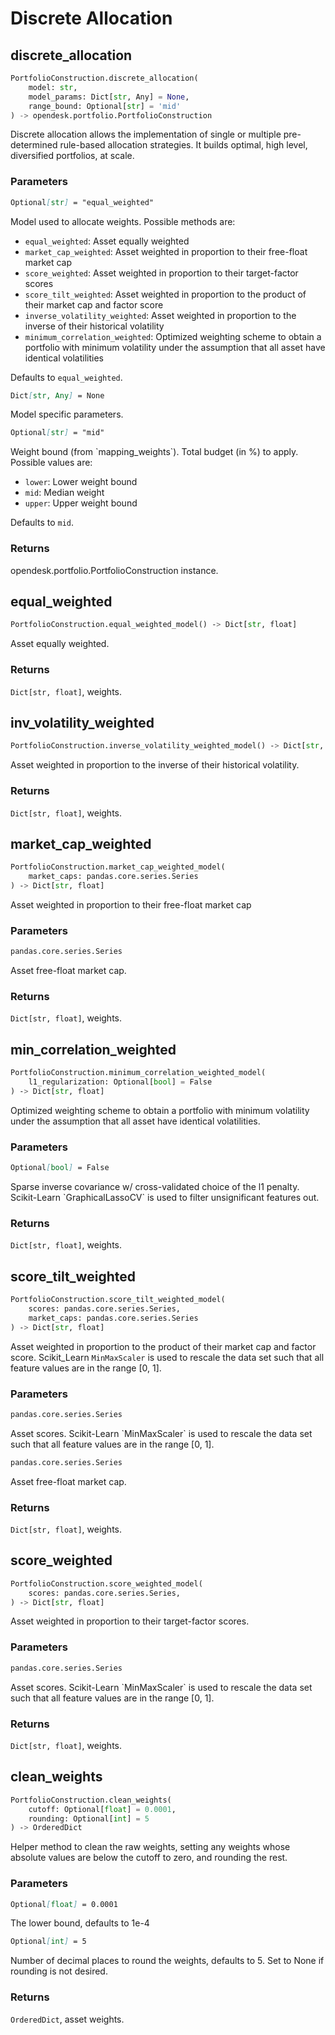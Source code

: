 # Discrete Allocation

## discrete_allocation

```python
PortfolioConstruction.discrete_allocation(
    model: str,
    model_params: Dict[str, Any] = None,
    range_bound: Optional[str] = 'mid'
) -> opendesk.portfolio.PortfolioConstruction
```

Discrete allocation allows the implementation of single or multiple pre-determined rule-based allocation strategies. It builds optimal, high level, diversified portfolios, at scale.

### Parameters

``` markdown title="model"
Optional[str] = "equal_weighted"
```
<div class="result" markdown>
Model used to allocate weights. Possible methods are:

* `equal_weighted`: Asset equally weighted
* `market_cap_weighted`: Asset weighted in proportion to their free-float market cap
* `score_weighted`: Asset weighted in proportion to their target-factor scores
* `score_tilt_weighted`: Asset weighted in proportion to the product of their market cap and factor score
* `inverse_volatility_weighted`: Asset weighted in proportion to the inverse of their historical volatility
* `minimum_correlation_weighted`: Optimized weighting scheme to obtain a portfolio with minimum volatility under the assumption that all asset have identical volatilities

Defaults to `equal_weighted`.
</div>

``` markdown title="model_params"
Dict[str, Any] = None
```
<div class="result" markdown>
Model specific parameters.
</div>

``` markdown title="range_bound"
Optional[str] = "mid"
```
<div class="result" markdown>
Weight bound (from `mapping_weights`). Total budget (in %) to apply. Possible values are:

* `lower`: Lower weight bound
* `mid`: Median weight
* `upper`: Upper weight bound

Defaults to `mid`.
</div>

### Returns

opendesk.portfolio.PortfolioConstruction instance.

## equal_weighted

```python
PortfolioConstruction.equal_weighted_model() ‑> Dict[str, float]
```

Asset equally weighted.

### Returns

`Dict[str, float]`, weights.

## inv_volatility_weighted

```python
PortfolioConstruction.inverse_volatility_weighted_model() ‑> Dict[str, float]
```

Asset weighted in proportion to the inverse of their historical volatility.

### Returns

`Dict[str, float]`, weights.

## market_cap_weighted

```python
PortfolioConstruction.market_cap_weighted_model(
    market_caps: pandas.core.series.Series
) ‑> Dict[str, float]
```

Asset weighted in proportion to their free-float market cap

### Parameters

``` markdown title="market_caps"
pandas.core.series.Series
```
<div class="result" markdown>
Asset free-float market cap.
</div>

### Returns

`Dict[str, float]`, weights.

## min_correlation_weighted

```python
PortfolioConstruction.minimum_correlation_weighted_model(
    l1_regularization: Optional[bool] = False
) ‑> Dict[str, float]
```

Optimized weighting scheme to obtain a portfolio with minimum volatility under the assumption that all asset have identical volatilities.

### Parameters

``` markdown title="l1_regularization"
Optional[bool] = False
```
<div class="result" markdown>
Sparse inverse covariance w/ cross-validated choice of the l1 penalty. Scikit-Learn `GraphicalLassoCV` is used to filter unsignificant features out.
</div>

### Returns

`Dict[str, float]`, weights.

## score_tilt_weighted

```python
PortfolioConstruction.score_tilt_weighted_model(
    scores: pandas.core.series.Series, 
    market_caps: pandas.core.series.Series
) ‑> Dict[str, float]
```

Asset weighted in proportion to the product of their market cap and factor score. Scikit_Learn `MinMaxScaler` is used to rescale the data set such that all feature values are in the range [0, 1].

### Parameters

``` markdown title="scores"
pandas.core.series.Series
```
<div class="result" markdown>
Asset scores. Scikit-Learn `MinMaxScaler` is used to rescale the data set such that all feature values are in the range [0, 1].
</div>

``` markdown title="market_caps"
pandas.core.series.Series
```
<div class="result" markdown>
Asset free-float market cap.
</div>

### Returns

`Dict[str, float]`, weights.

## score_weighted

```python
PortfolioConstruction.score_weighted_model(
    scores: pandas.core.series.Series, 
) ‑> Dict[str, float]
```
Asset weighted in proportion to their target-factor scores.

### Parameters

``` markdown title="scores"
pandas.core.series.Series
```
<div class="result" markdown>
Asset scores. Scikit-Learn `MinMaxScaler` is used to rescale the data set such that all feature values are in the range [0, 1].
</div>

### Returns

`Dict[str, float]`, weights.

## clean_weights

```python
PortfolioConstruction.clean_weights(
    cutoff: Optional[float] = 0.0001, 
    rounding: Optional[int] = 5
) ‑> OrderedDict
```

Helper method to clean the raw weights, setting any weights whose absolute values are below the cutoff to zero, and rounding the rest.

### Parameters

``` markdown title="cutoff"
Optional[float] = 0.0001
```
<div class="result" markdown>
The lower bound, defaults to 1e-4
</div>

``` markdown title="rounding"
Optional[int] = 5
```
<div class="result" markdown>
Number of decimal places to round the weights, defaults to 5. Set to None if rounding is not desired.
</div>

### Returns

`OrderedDict`, asset weights.